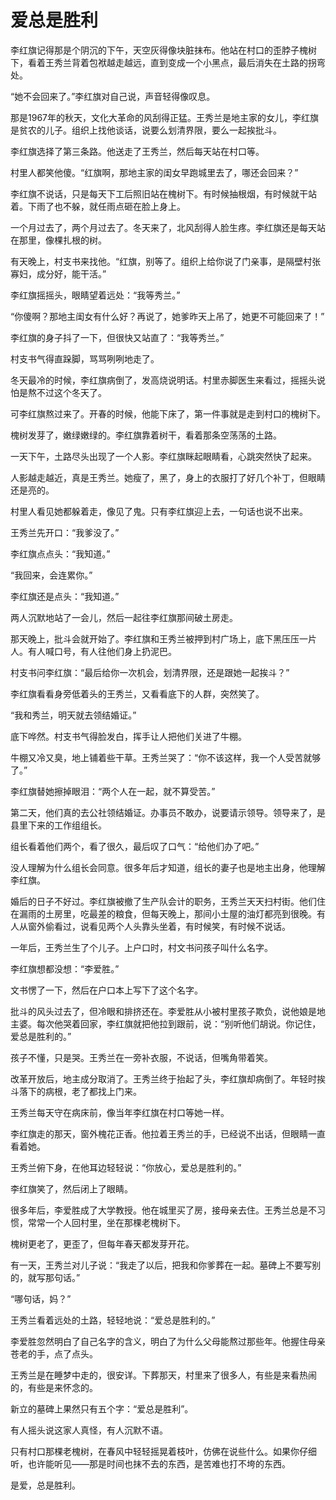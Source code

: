 # 爱总是胜利

李红旗记得那是个阴沉的下午，天空灰得像块脏抹布。他站在村口的歪脖子槐树下，看着王秀兰背着包袱越走越远，直到变成一个小黑点，最后消失在土路的拐弯处。

“她不会回来了。”李红旗对自己说，声音轻得像叹息。

那是1967年的秋天，文化大革命的风刮得正猛。王秀兰是地主家的女儿，李红旗是贫农的儿子。组织上找他谈话，说要么划清界限，要么一起挨批斗。

李红旗选择了第三条路。他送走了王秀兰，然后每天站在村口等。

村里人都笑他傻。“红旗啊，那地主家的闺女早跑城里去了，哪还会回来？”

李红旗不说话，只是每天下工后照旧站在槐树下。有时候抽根烟，有时候就干站着。下雨了也不躲，就任雨点砸在脸上身上。

一个月过去了，两个月过去了。冬天来了，北风刮得人脸生疼。李红旗还是每天站在那里，像棵扎根的树。

有天晚上，村支书来找他。“红旗，别等了。组织上给你说了门亲事，是隔壁村张寡妇，成分好，能干活。”

李红旗摇摇头，眼睛望着远处：“我等秀兰。”

“你傻啊？那地主闺女有什么好？再说了，她爹昨天上吊了，她更不可能回来了！”

李红旗的身子抖了一下，但很快又站直了：“我等秀兰。”

村支书气得直跺脚，骂骂咧咧地走了。

冬天最冷的时候，李红旗病倒了，发高烧说明话。村里赤脚医生来看过，摇摇头说怕是熬不过这个冬天了。

可李红旗熬过来了。开春的时候，他能下床了，第一件事就是走到村口的槐树下。

槐树发芽了，嫩绿嫩绿的。李红旗靠着树干，看着那条空荡荡的土路。

一天下午，土路尽头出现了一个人影。李红旗眯起眼睛看，心跳突然快了起来。

人影越走越近，真是王秀兰。她瘦了，黑了，身上的衣服打了好几个补丁，但眼睛还是亮的。

村里人看见她都躲着走，像见了鬼。只有李红旗迎上去，一句话也说不出来。

王秀兰先开口：“我爹没了。”

李红旗点点头：“我知道。”

“我回来，会连累你。”

李红旗还是点头：“我知道。”

两人沉默地站了一会儿，然后一起往李红旗那间破土房走。

那天晚上，批斗会就开始了。李红旗和王秀兰被押到村广场上，底下黑压压一片人。有人喊口号，有人往他们身上扔泥巴。

村支书问李红旗：“最后给你一次机会，划清界限，还是跟她一起挨斗？”

李红旗看看身旁低着头的王秀兰，又看看底下的人群，突然笑了。

“我和秀兰，明天就去领结婚证。”

底下哗然。村支书气得脸发白，挥手让人把他们关进了牛棚。

牛棚又冷又臭，地上铺着些干草。王秀兰哭了：“你不该这样，我一个人受苦就够了。”

李红旗替她擦掉眼泪：“两个人在一起，就不算受苦。”

第二天，他们真的去公社领结婚证。办事员不敢办，说要请示领导。领导来了，是县里下来的工作组组长。

组长看着他们两个，看了很久，最后叹了口气：“给他们办了吧。”

没人理解为什么组长会同意。很多年后才知道，组长的妻子也是地主出身，他理解李红旗。

婚后的日子不好过。李红旗被撤了生产队会计的职务，王秀兰天天扫村街。他们住在漏雨的土房里，吃最差的粮食，但每天晚上，那间小土屋的油灯都亮到很晚。有人从窗外偷看过，说看见两个人头靠头坐着，有时候笑，有时候不说话。

一年后，王秀兰生了个儿子。上户口时，村文书问孩子叫什么名字。

李红旗想都没想：“李爱胜。”

文书愣了一下，然后在户口本上写下了这个名字。

批斗的风头过去了，但冷眼和排挤还在。李爱胜从小被村里孩子欺负，说他娘是地主婆。每次他哭着回家，李红旗就把他拉到跟前，说：“别听他们胡说。你记住，爱总是胜利的。”

孩子不懂，只是哭。王秀兰在一旁补衣服，不说话，但嘴角带着笑。

改革开放后，地主成分取消了。王秀兰终于抬起了头，李红旗却病倒了。年轻时挨斗落下的病根，老了都找上门来。

王秀兰每天守在病床前，像当年李红旗在村口等她一样。

李红旗走的那天，窗外槐花正香。他拉着王秀兰的手，已经说不出话，但眼睛一直看着她。

王秀兰俯下身，在他耳边轻轻说：“你放心，爱总是胜利的。”

李红旗笑了，然后闭上了眼睛。

很多年后，李爱胜成了大学教授。他在城里买了房，接母亲去住。王秀兰总是不习惯，常常一个人回村里，坐在那棵老槐树下。

槐树更老了，更歪了，但每年春天都发芽开花。

有一天，王秀兰对儿子说：“我走了以后，把我和你爹葬在一起。墓碑上不要写别的，就写那句话。”

“哪句话，妈？”

王秀兰看着远处的土路，轻轻地说：“爱总是胜利的。”

李爱胜忽然明白了自己名字的含义，明白了为什么父母能熬过那些年。他握住母亲苍老的手，点了点头。

王秀兰是在睡梦中走的，很安详。下葬那天，村里来了很多人，有些是来看热闹的，有些是来怀念的。

新立的墓碑上果然只有五个字：“爱总是胜利”。

有人摇头说这家人真怪，有人沉默不语。

只有村口那棵老槐树，在春风中轻轻摇晃着枝叶，仿佛在说些什么。如果你仔细听，也许能听见——那是时间也抹不去的东西，是苦难也打不垮的东西。

是爱，总是胜利。